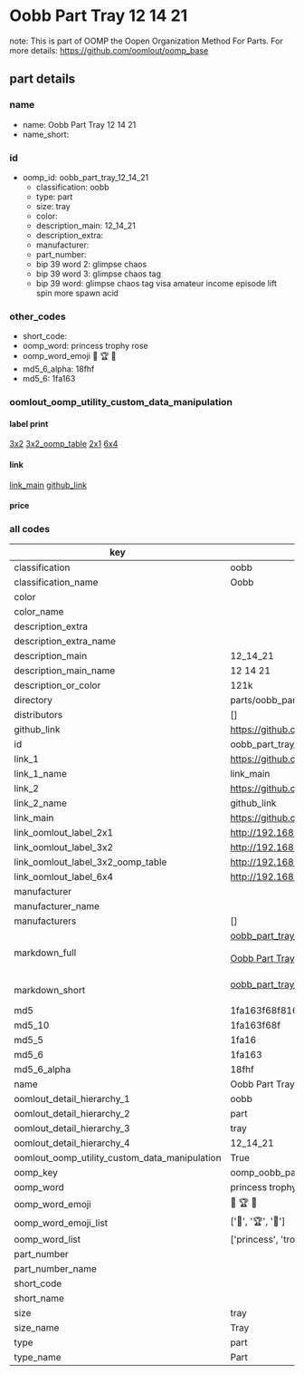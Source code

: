 # Oobb Part Tray 12 14 21  

note: This is part of OOMP the Oopen Organization Method For Parts. For more details: https://github.com/oomlout/oomp_base

##  part details





### name
* name: Oobb Part Tray 12 14 21
* name_short: 
### id
* oomp_id: oobb_part_tray_12_14_21
  * classification: oobb
  * type: part
  * size: tray
  * color: 
  * description_main: 12_14_21
  * description_extra: 
  * manufacturer: 
  * part_number: 
  * bip 39 word 2: glimpse chaos
  * bip 39 word 3: glimpse chaos tag
  * bip 39 word: glimpse chaos tag visa amateur income episode lift spin more spawn acid

### other_codes
* short_code: 
* oomp_word: princess trophy rose
* oomp_word_emoji :princess: :trophy: :rose:
* md5_6_alpha: 18fhf
* md5_6: 1fa163






### oomlout_oomp_utility_custom_data_manipulation
#### label print
[3x2](http://192.168.1.245:1112/?label=oomp%2018fhf)
[3x2_oomp_table](http://192.168.1.107:1112/?label=oomp%2018fhf)
[2x1](http://192.168.1.242:1112/?label=oomp%2018fhf)
[6x4](http://192.168.1.55:1112/?label=oomp%2018fhf)    

#### link

[link_main](https://github.com/oomlout/oomlout_oomp_current_version_messy/tree/main/parts/oobb_part_tray_12_14_21) [github_link](https://github.com/oomlout/oomlout_oomp_part_src/tree/main/parts/oobb_part_tray_12_14_21)                             

#### price







### all codes 
| key | value |  
| --- | --- |  
| classification | oobb |  
| classification_name | Oobb |  
| color |  |  
| color_name |  |  
| description_extra |  |  
| description_extra_name |  |  
| description_main | 12_14_21 |  
| description_main_name | 12 14 21 |  
| description_or_color | 121k |  
| directory | parts/oobb_part_tray_12_14_21 |  
| distributors | [] |  
| github_link | https://github.com/oomlout/oomlout_oomp_part_src/tree/main/parts/oobb_part_tray_12_14_21 |  
| id | oobb_part_tray_12_14_21 |  
| link_1 | https://github.com/oomlout/oomlout_oomp_current_version_messy/tree/main/parts/oobb_part_tray_12_14_21 |  
| link_1_name | link_main |  
| link_2 | https://github.com/oomlout/oomlout_oomp_part_src/tree/main/parts/oobb_part_tray_12_14_21 |  
| link_2_name | github_link |  
| link_main | https://github.com/oomlout/oomlout_oomp_current_version_messy/tree/main/parts/oobb_part_tray_12_14_21 |  
| link_oomlout_label_2x1 | http://192.168.1.242:1112/?label=oomp%2018fhf |  
| link_oomlout_label_3x2 | http://192.168.1.245:1112/?label=oomp%2018fhf |  
| link_oomlout_label_3x2_oomp_table | http://192.168.1.107:1112/?label=oomp%2018fhf |  
| link_oomlout_label_6x4 | http://192.168.1.55:1112/?label=oomp%2018fhf |  
| manufacturer |  |  
| manufacturer_name |  |  
| manufacturers | [] |  
| markdown_full | [oobb_part_tray_12_14_21](https://github.com/oomlout/oomlout_oomp_current_version_messy/tree/main/parts/oobb_part_tray_12_14_21)<br>[](https://github.com/oomlout/oomlout_oomp_current_version_messy/tree/main/parts/oobb_part_tray_12_14_21)<br>[Oobb Part Tray 12 14 21](https://github.com/oomlout/oomlout_oomp_current_version_messy/tree/main/parts/oobb_part_tray_12_14_21)<br><br> |  
| markdown_short | [oobb_part_tray_12_14_21](https://github.com/oomlout/oomlout_oomp_current_version_messy/tree/main/parts/oobb_part_tray_12_14_21)<br><br> |  
| md5 | 1fa163f68f81697dca03df4bba499319 |  
| md5_10 | 1fa163f68f |  
| md5_5 | 1fa16 |  
| md5_6 | 1fa163 |  
| md5_6_alpha | 18fhf |  
| name | Oobb Part Tray 12 14 21 |  
| oomlout_detail_hierarchy_1 | oobb |  
| oomlout_detail_hierarchy_2 | part |  
| oomlout_detail_hierarchy_3 | tray |  
| oomlout_detail_hierarchy_4 | 12_14_21 |  
| oomlout_oomp_utility_custom_data_manipulation | True |  
| oomp_key | oomp_oobb_part_tray_12_14_21 |  
| oomp_word | princess trophy rose |  
| oomp_word_emoji | :princess: :trophy: :rose: |  
| oomp_word_emoji_list | [':princess:', ':trophy:', ':rose:'] |  
| oomp_word_list | ['princess', 'trophy', 'rose'] |  
| part_number |  |  
| part_number_name |  |  
| short_code |  |  
| short_name |  |  
| size | tray |  
| size_name | Tray |  
| type | part |  
| type_name | Part |  
